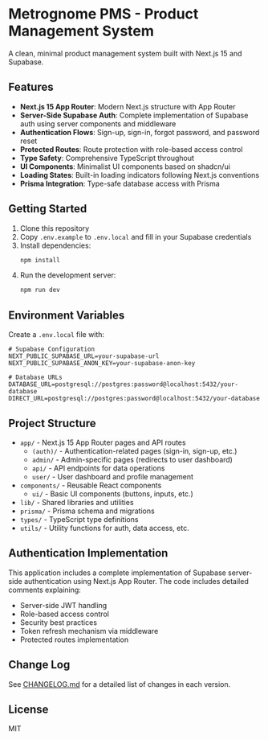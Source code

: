 # Metrognome PMS - Product Management System

A clean, minimal product management system built with Next.js 15 and Supabase.

## Features

- **Next.js 15 App Router**: Modern Next.js structure with App Router
- **Server-Side Supabase Auth**: Complete implementation of Supabase auth using server components and middleware
- **Authentication Flows**: Sign-up, sign-in, forgot password, and password reset
- **Protected Routes**: Route protection with role-based access control
- **Type Safety**: Comprehensive TypeScript throughout
- **UI Components**: Minimalist UI components based on shadcn/ui
- **Loading States**: Built-in loading indicators following Next.js conventions
- **Prisma Integration**: Type-safe database access with Prisma

## Getting Started

1. Clone this repository
2. Copy `.env.example` to `.env.local` and fill in your Supabase credentials
3. Install dependencies:
   ```bash
   npm install
   ```
4. Run the development server:
   ```bash
   npm run dev
   ```

## Environment Variables

Create a `.env.local` file with:

```
# Supabase Configuration
NEXT_PUBLIC_SUPABASE_URL=your-supabase-url
NEXT_PUBLIC_SUPABASE_ANON_KEY=your-supabase-anon-key

# Database URLs
DATABASE_URL=postgresql://postgres:password@localhost:5432/your-database
DIRECT_URL=postgresql://postgres:password@localhost:5432/your-database
```

## Project Structure

- `app/` - Next.js 15 App Router pages and API routes
  - `(auth)/` - Authentication-related pages (sign-in, sign-up, etc.)
  - `admin/` - Admin-specific pages (redirects to user dashboard)
  - `api/` - API endpoints for data operations
  - `user/` - User dashboard and profile management
- `components/` - Reusable React components
  - `ui/` - Basic UI components (buttons, inputs, etc.)
- `lib/` - Shared libraries and utilities
- `prisma/` - Prisma schema and migrations
- `types/` - TypeScript type definitions
- `utils/` - Utility functions for auth, data access, etc.

## Authentication Implementation

This application includes a complete implementation of Supabase server-side authentication using Next.js App Router. The code includes detailed comments explaining:

- Server-side JWT handling
- Role-based access control
- Security best practices
- Token refresh mechanism via middleware
- Protected routes implementation

## Change Log

See [CHANGELOG.md](CHANGELOG.md) for a detailed list of changes in each version.

## License

MIT